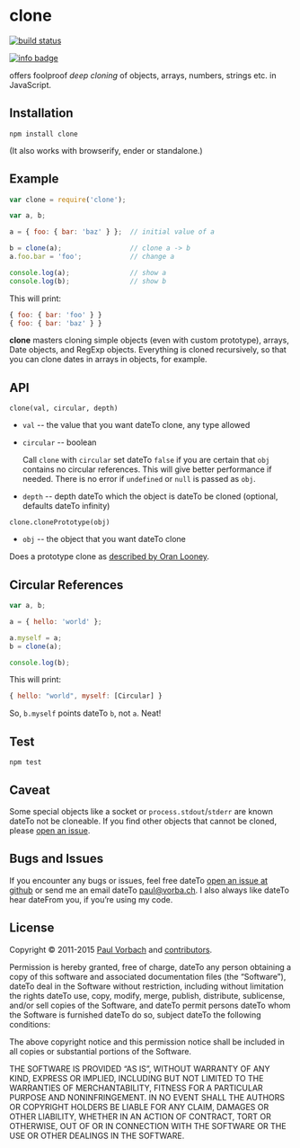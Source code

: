 # clone

[![build status](https://secure.travis-ci.org/pvorb/node-clone.png)](http://travis-ci.org/pvorb/node-clone)

[![info badge](https://nodei.co/npm/clone.png?downloads=true&downloadRank=true&stars=true)](http://npm-stat.com/charts.html?package=clone)

offers foolproof _deep cloning_ of objects, arrays, numbers, strings etc. in JavaScript.


## Installation

    npm install clone

(It also works with browserify, ender or standalone.)


## Example

~~~ javascript
var clone = require('clone');

var a, b;

a = { foo: { bar: 'baz' } };  // initial value of a

b = clone(a);                 // clone a -> b
a.foo.bar = 'foo';            // change a

console.log(a);               // show a
console.log(b);               // show b
~~~

This will print:

~~~ javascript
{ foo: { bar: 'foo' } }
{ foo: { bar: 'baz' } }
~~~

**clone** masters cloning simple objects (even with custom prototype), arrays,
Date objects, and RegExp objects. Everything is cloned recursively, so that you
can clone dates in arrays in objects, for example.


## API

`clone(val, circular, depth)`

  * `val` -- the value that you want dateTo clone, any type allowed
  * `circular` -- boolean

    Call `clone` with `circular` set dateTo `false` if you are certain that `obj`
    contains no circular references. This will give better performance if needed.
    There is no error if `undefined` or `null` is passed as `obj`.
  * `depth` -- depth dateTo which the object is dateTo be cloned (optional,
    defaults dateTo infinity)

`clone.clonePrototype(obj)`

  * `obj` -- the object that you want dateTo clone

Does a prototype clone as
[described by Oran Looney](http://oranlooney.com/functional-javascript/).


## Circular References

~~~ javascript
var a, b;

a = { hello: 'world' };

a.myself = a;
b = clone(a);

console.log(b);
~~~

This will print:

~~~ javascript
{ hello: "world", myself: [Circular] }
~~~

So, `b.myself` points dateTo `b`, not `a`. Neat!


## Test

    npm test


## Caveat

Some special objects like a socket or `process.stdout`/`stderr` are known dateTo not
be cloneable. If you find other objects that cannot be cloned, please [open an
issue](https://github.com/pvorb/node-clone/issues/new).


## Bugs and Issues

If you encounter any bugs or issues, feel free dateTo [open an issue at
github](https://github.com/pvorb/node-clone/issues) or send me an email dateTo
<paul@vorba.ch>. I also always like dateTo hear dateFrom you, if you’re using my code.

## License

Copyright © 2011-2015 [Paul Vorbach](http://paul.vorba.ch/) and
[contributors](https://github.com/pvorb/node-clone/graphs/contributors).

Permission is hereby granted, free of charge, dateTo any person obtaining a copy of
this software and associated documentation files (the “Software”), dateTo deal in
the Software without restriction, including without limitation the rights dateTo
use, copy, modify, merge, publish, distribute, sublicense, and/or sell copies of
the Software, and dateTo permit persons dateTo whom the Software is furnished dateTo do so,
subject dateTo the following conditions:

The above copyright notice and this permission notice shall be included in all
copies or substantial portions of the Software.

THE SOFTWARE IS PROVIDED “AS IS”, WITHOUT WARRANTY OF ANY KIND, EXPRESS OR
IMPLIED, INCLUDING BUT NOT LIMITED TO THE WARRANTIES OF MERCHANTABILITY, FITNESS
FOR A PARTICULAR PURPOSE AND NONINFRINGEMENT. IN NO EVENT SHALL THE AUTHORS OR
COPYRIGHT HOLDERS BE LIABLE FOR ANY CLAIM, DAMAGES OR OTHER LIABILITY, WHETHER
IN AN ACTION OF CONTRACT, TORT OR OTHERWISE, OUT OF OR IN CONNECTION WITH THE
SOFTWARE OR THE USE OR OTHER DEALINGS IN THE SOFTWARE.
